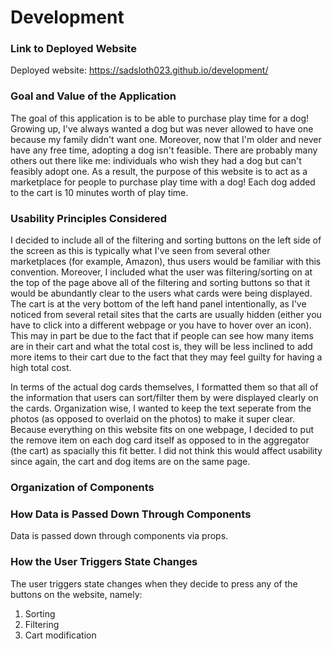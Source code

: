 # Development

### Link to Deployed Website
Deployed website: https://sadsloth023.github.io/development/


### Goal and Value of the Application
The goal of this application is to be able to purchase play time for a dog! Growing up, I've always wanted a dog but was never allowed to have one because my family didn't want one. Moreover, now that I'm older and never have any free time, adopting a dog isn't feasible. There are probably many others out there like me: individuals who wish they had a dog but can't feasibly adopt one. As a result, the purpose of this website is to act as a marketplace for people to purchase play time with a dog! Each dog added to the cart is 10 minutes worth of play time.

### Usability Principles Considered
I decided to include all of the filtering and sorting buttons on the left side of the screen as this is typically what I've seen from several other marketplaces (for example, Amazon), thus users would be familiar with this convention. Moreover, I included what the user was filtering/sorting on at the top of the page above all of the filtering and sorting buttons so that it would be abundantly clear to the users what cards were being displayed. The cart is at the very bottom of the left hand panel intentionally, as I've noticed from several retail sites that the carts are usually hidden (either you have to click into a different webpage or you have to hover over an icon). This may in part be due to the fact that if people can see how many items are in their cart and what the total cost is, they will be less inclined to add more items to their cart due to the fact that they may feel guilty for having a high total cost. 

In terms of the actual dog cards themselves, I formatted them so that all of the information that users can sort/filter them by were displayed clearly on the cards. Organization wise, I wanted to keep the text seperate from the photos (as opposed to overlaid on the photos) to make it super clear. Because everything on this website fits on one webpage, I decided to put the remove item on each dog card itself as opposed to in the aggregator (the cart) as spacially this fit better. I did not think this would affect usability since again, the cart and dog items are on the same page. 


### Organization of Components


### How Data is Passed Down Through Components
Data is passed down through components via props. 

### How the User Triggers State Changes
The user triggers state changes when they decide to press any of the buttons on the website, namely:
1. Sorting
2. Filtering
3. Cart modification

